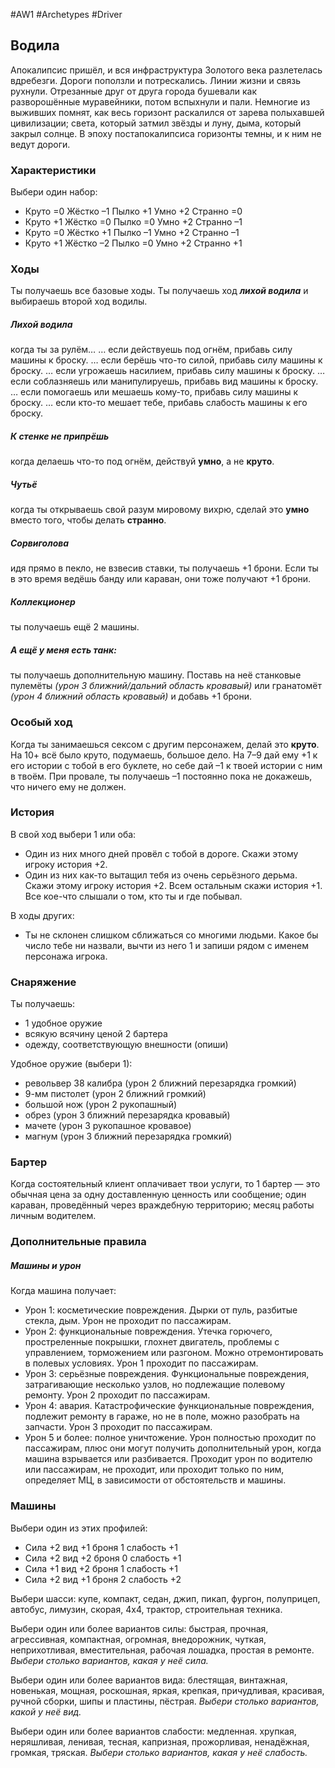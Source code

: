 #AW1 #Archetypes #Driver 

## Водила

Апокалипсис пришёл, и вся инфраструктура Золотого века разлетелась вдребезги. Дороги поползли и потрескались. Линии жизни и связь рухнули. Отрезанные друг от друга города бушевали как разворошённые муравейники, потом вспыхнули и пали. 
Немногие из выживших помнят, как весь горизонт раскалился от зарева полыхавшей цивилизации; света, который затмил звёзды и луну, дыма, который закрыл солнце. 
В эпоху постапокалипсиса горизонты темны, и к ним не ведут дороги.

### Характеристики 
Выбери один набор: 
- Круто =0 Жёстко –1 Пылко +1 Умно +2 Странно =0 
- Круто +1 Жёстко =0 Пылко =0 Умно +2 Странно –1
- Круто =0 Жёстко +1 Пылко –1 Умно +2 Странно –1
- Круто +1 Жёстко –2 Пылко =0 Умно +2 Странно +1

### Ходы
Ты получаешь все базовые ходы. Ты получаешь ход ***лихой водила*** и выбираешь второй ход водилы.


##### Лихой водила
когда ты за рулём… 
… если действуешь под огнём, прибавь силу машины к броску. 
… если берёшь что-то силой, прибавь силу машины к броску. 
… если угрожаешь насилием, прибавь силу машины к броску. 
… если соблазняешь или манипулируешь, прибавь вид машины к броску. 
… если помогаешь или мешаешь кому-то, прибавь силу машины к броску. 
… если кто-то мешает тебе, прибавь слабость машины к его броску.
##### К стенке не припрёшь
когда делаешь что-то под огнём, действуй **умно**, а не **круто**.

##### Чутьё
когда ты открываешь свой разум мировому вихрю, сделай это **умно** вместо того, чтобы делать **странно**.
##### Сорвиголова
идя прямо в пекло, не взвесив ставки, ты получаешь +1 брони. Если ты в это время ведёшь банду или караван, они тоже получают +1 брони.
##### Коллекционер
ты получаешь ещё 2 машины. 
##### А ещё у меня есть танк: 
ты получаешь дополнительную машину. Поставь на неё станковые пулемёты *(урон 3 ближний/дальний область кровавый)* или гранатомёт *(урон 4 ближний область кровавый)* и добавь +1 брони.

### Особый ход
Когда ты занимаешься сексом с другим персонажем, делай это **круто**. На 10+ всё было круто, подумаешь, большое дело. На 7–9 дай ему +1 к его истории с тобой в его буклете, но себе дай –1 к твоей истории с ним в твоём. При провале, ты получаешь –1 постоянно пока не докажешь, что ничего ему не должен.

### История
В свой ход выбери 1 или оба:
- Один из них много дней провёл с тобой в дороге. Скажи этому игроку история +2.
- Один из них как-то вытащил тебя из очень серьёзного дерьма. Скажи этому игроку история +2. 
Всем остальным скажи история +1. 
Все кое-что слышали о том, кто ты и где побывал. 

В ходы других:
- Ты не склонен слишком сближаться со многими людьми. Какое бы число тебе ни назвали, вычти из него 1 и запиши рядом с именем персонажа игрока.

### Снаряжение 
Ты получаешь: 
- 1 удобное оружие 
- всякую всячину ценой 2 бартера 
- одежду, соответствующую внешности (опиши)

Удобное оружие (выбери 1):
- револьвер 38 калибра (урон 2 ближний перезарядка громкий)
- 9-мм пистолет (урон 2 ближний громкий)
- большой нож (урон 2 рукопашный)
- обрез (урон 3 ближний перезарядка кровавый)
- мачете (урон 3 рукопашное кровавое)
- магнум (урон 3 ближний перезарядка громкий)

### Бартер
Когда состоятельный клиент оплачивает твои услуги, то 1 бартер — это обычная цена за одну доставленную ценность или сообщение; один караван, проведённый через враждебную территорию; месяц работы личным водителем.

### Дополнительные правила
##### Машины и урон
Когда машина получает: 
- Урон 1: косметические повреждения. Дырки от пуль, разбитые стекла, дым. Урон не проходит по пассажирам.
- Урон 2: функциональные повреждения. Утечка горючего, простреленные покрышки, глохнет двигатель, проблемы с управлением, торможением или разгоном. Можно отремонтировать в полевых условиях. Урон 1 проходит по пассажирам. 
- Урон 3: серьёзные повреждения. Функциональные повреждения, затрагивающие несколько узлов, но подлежащие полевому ремонту. Урон 2 проходит по пассажирам. 
- Урон 4: авария. Катастрофические функциональные повреждения, подлежит ремонту в гараже, но не в поле, можно разобрать на запчасти. Урон 3 проходит по пассажирам. 
- Урон 5 и более: полное уничтожение. Урон полностью проходит по пассажирам, плюс они могут получить дополнительный урон, когда машина взрывается или разбивается. 
Проходит урон по водителю или пассажирам, не проходит, или проходит только по ним, определяет МЦ, в зависимости от обстоятельств и машины.

### Машины
Выбери один из этих профилей: 
- Сила +2 вид +1 броня 1 слабость +1
- Сила +2 вид +2 броня 0 слабость +1
- Сила +1 вид +2 броня 1 слабость +1
- Сила +2 вид +1 броня 2 слабость +2

Выбери шасси: 
купе, компакт, седан, джип, пикап, фургон, полуприцеп, автобус, лимузин, скорая, 4х4, трактор, строительная техника. 

Выбери один или более вариантов силы:
быстрая, прочная, агрессивная, компактная, огромная, внедорожник, чуткая, неприхотливая, вместительная, рабочая лошадка, простая в ремонте.
*Выбери столько вариантов, какая у неё сила.* 

Выбери один или более вариантов вида: 
блестящая, винтажная, новенькая, мощная, роскошная, яркая, крепкая, причудливая, красивая, ручной сборки, шипы и пластины, пёстрая. 
*Выбери столько вариантов, какой у неё вид.*

Выбери один или более вариантов слабости: 
медленная. хрупкая, неряшливая, ленивая, тесная, капризная, прожорливая, ненадёжная, громкая, тряская.
*Выбери столько вариантов, какая у неё слабость.*